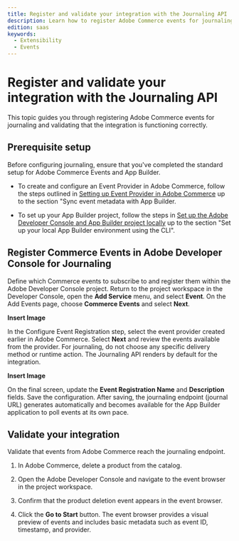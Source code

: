 ```yaml
---
title: Register and validate your integration with the Journaling API
description: Learn how to register Adobe Commerce events for journaling and validate that the integration is functioning correctly.
edition: saas
keywords:
  - Extensibility
  - Events
---
```


# Register and validate your integration with the Journaling API

This topic guides you through registering Adobe Commerce events for journaling and validating that the integration is functioning correctly.

## Prerequisite setup

Before configuring journaling, ensure that you've completed the standard setup for Adobe Commerce Events and App Builder.

- To create and configure an Event Provider in Adobe Commerce, follow the steps outlined in [Setting up Event Provider in Adobe Commerce](../tutorial/event-providers#set-up-event-providers/) up to the section "Sync event metadata with App Builder.

- To set up your App Builder project, follow the steps in [Set up the Adobe Developer Console and App Builder project locally](../tutorial/deployment#set-up-the-adobe-developer-console-and-app-builder-project-locally) up to the section "Set up your local App Builder environment using the CLI".

## Register Commerce Events in Adobe Developer Console for Journaling

Define which Commerce events to subscribe to and register them within the Adobe Developer Console project. Return to the project workspace in the Developer Console, open the **Add Service** menu, and select **Event**. On the Add Events page, choose **Commerce Events** and select **Next**.

**Insert Image**

In the Configure Event Registration step, select the event provider created earlier in Adobe Commerce. Select **Next** and review the events available from the provider. For journaling, do not choose any specific delivery method or runtime action. The Journaling API renders by default for the integration.

**Insert Image**

On the final screen, update the **Event Registration Name** and **Description** fields. Save the configuration. After saving, the journaling endpoint (journal URL) generates automatically and becomes available for the App Builder application to poll events at its own pace.

## Validate your integration

Validate that events from Adobe Commerce reach the journaling endpoint.

1. In Adobe Commerce, delete a product from the catalog.

1. Open the Adobe Developer Console and navigate to the event browser in the project workspace.

1. Confirm that the product deletion event appears in the event browser.

1. Click the **Go to Start** button. The event browser provides a visual preview of events and includes basic metadata such as event ID, timestamp, and provider.
